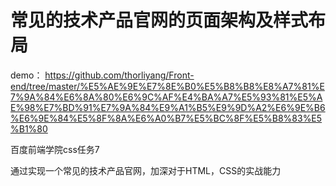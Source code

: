# 常见的技术产品官网的页面架构及样式布局

demo： https://github.com/thorliyang/Front-end/tree/master/%E5%AE%9E%E7%8E%B0%E5%B8%B8%E8%A7%81%E7%9A%84%E6%8A%80%E6%9C%AF%E4%BA%A7%E5%93%81%E5%AE%98%E7%BD%91%E7%9A%84%E9%A1%B5%E9%9D%A2%E6%9E%B6%E6%9E%84%E5%8F%8A%E6%A0%B7%E5%BC%8F%E5%B8%83%E5%B1%80

百度前端学院css任务7

通过实现一个常见的技术产品官网，加深对于HTML，CSS的实战能力
